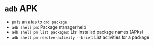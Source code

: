 # `adb` APK

- `pm` is an alias to `cmd package`
- `adb shell pm`: Package manager help
- `adb shell pm list packages`: List installed package names (APKs)
- `adb shell pm resolve-activity --brief`: List activities for a package
